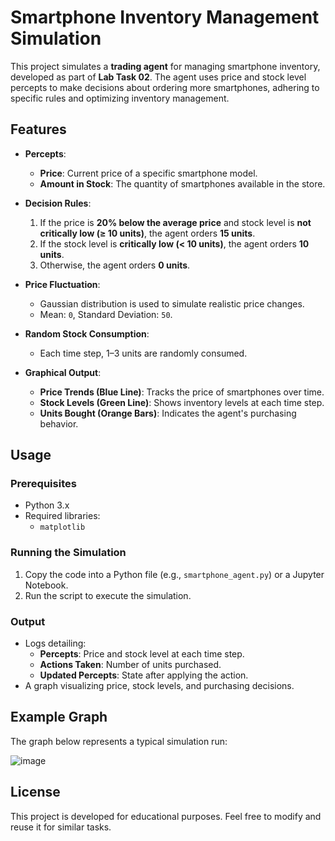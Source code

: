 # Smartphone Inventory Management Simulation

This project simulates a **trading agent** for managing smartphone inventory, developed as part of **Lab Task 02**. The agent uses price and stock level percepts to make decisions about ordering more smartphones, adhering to specific rules and optimizing inventory management.

## Features

- **Percepts**:
  - **Price**: Current price of a specific smartphone model.
  - **Amount in Stock**: The quantity of smartphones available in the store.

- **Decision Rules**:
  1. If the price is **20% below the average price** and stock level is **not critically low (≥ 10 units)**, the agent orders **15 units**.
  2. If the stock level is **critically low (< 10 units)**, the agent orders **10 units**.
  3. Otherwise, the agent orders **0 units**.

- **Price Fluctuation**:
  - Gaussian distribution is used to simulate realistic price changes.
  - Mean: `0`, Standard Deviation: `50`.

- **Random Stock Consumption**:
  - Each time step, 1–3 units are randomly consumed.

- **Graphical Output**:
  - **Price Trends (Blue Line)**: Tracks the price of smartphones over time.
  - **Stock Levels (Green Line)**: Shows inventory levels at each time step.
  - **Units Bought (Orange Bars)**: Indicates the agent's purchasing behavior.

## Usage

### Prerequisites

- Python 3.x
- Required libraries:
  - `matplotlib`

### Running the Simulation

1. Copy the code into a Python file (e.g., `smartphone_agent.py`) or a Jupyter Notebook.
2. Run the script to execute the simulation.

### Output

- Logs detailing:
  - **Percepts**: Price and stock level at each time step.
  - **Actions Taken**: Number of units purchased.
  - **Updated Percepts**: State after applying the action.
- A graph visualizing price, stock levels, and purchasing decisions.

## Example Graph

The graph below represents a typical simulation run:


![image](https://github.com/user-attachments/assets/3a647f6a-6b36-45a7-be7e-0e6f3f434c2d)



## License

This project is developed for educational purposes. Feel free to modify and reuse it for similar tasks.
